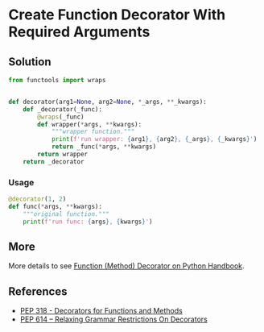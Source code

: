 # Create Function Decorator With Required Arguments

## Solution

```python
from functools import wraps


def decorator(arg1=None, arg2=None, *_args, **_kwargs):
    def _decorator(_func):
        @wraps(_func)
        def wrapper(*args, **kwargs):
            """wrapper function."""
            print(f'run wrapper: {arg1}, {arg2}, {_args}, {_kwargs}')
            return _func(*args, **kwargs)
        return wrapper
    return _decorator
```

### Usage

```python
@decorator(1, 2)
def func(*args, **kwargs):
    """original function."""
    print(f'run func: {args}, {kwargs}')
```

## More

More details to see [Function (Method) Decorator on Python Handbook](https://leven-cn.github.io/python-handbook/recipes/core/function_decorator).

## References

- [PEP 318 - Decorators for Functions and Methods](https://peps.python.org/pep-0318/)
- [PEP 614 – Relaxing Grammar Restrictions On Decorators](https://peps.python.org/pep-0614/)

